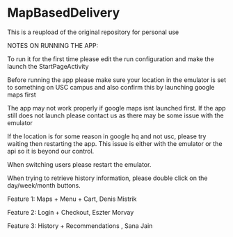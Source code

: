# MapBasedDelivery

This is a reupload of the original repository for personal use


NOTES ON RUNNING THE APP:

To run it for the first time please edit the run configuration and make the launch the StartPageActivity

Before running the app please make sure your location in the emulator is set to something on USC campus and also confirm this by launching google maps first

The app may not work properly if google maps isnt launched first. If the app still does not launch please contact us as there may be some issue with the emulator

If the location is for some reason in google hq and not usc, please try waiting then restarting the app. This issue is either with the emulator or the api so it is beyond our control. 

When switching users please restart the emulator.

When trying to retrieve history information, please double click on the day/week/month buttons.

Feature 1: Maps + Menu + Cart, Denis Mistrik

Feature 2: Login + Checkout, Eszter Morvay

Feature 3: History + Recommendations , Sana Jain
